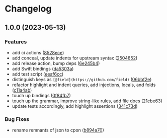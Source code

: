 # Changelog

## 1.0.0 (2023-05-13)


### Features

* add ci actions ([8528ece](https://github.com/amaanq/tree-sitter-cpon/commit/8528ececd870cbff05970d3c1ebb3dfa792afa74))
* add conceal, update indents for upstream syntax ([2504852](https://github.com/amaanq/tree-sitter-cpon/commit/250485271eb38bdddb5ca2b0adc43260e298501c))
* add release action, bump deps ([6e245b4](https://github.com/amaanq/tree-sitter-cpon/commit/6e245b455b5a005f378cfe1575df00e40965320d))
* add Swift bindings ([da5303a](https://github.com/amaanq/tree-sitter-cpon/commit/da5303ab74248de43b8c79406100d974b8eef3db))
* add test script ([eeaf6cc](https://github.com/amaanq/tree-sitter-cpon/commit/eeaf6ccdc6beef56a46d7b57a354232a0df24fa5))
* distinguish keys as `[@field](https://github.com/field)` ([06bbf2e](https://github.com/amaanq/tree-sitter-cpon/commit/06bbf2ed223b1b0c414c681a21f45b5ae2ea476c))
* refactor highlight and indent queries, add injections, locals, and folds ([c11a4ab](https://github.com/amaanq/tree-sitter-cpon/commit/c11a4ab1f941ee807331a0504fc2f61eb9dab9da))
* touch up bindings ([0f84fb7](https://github.com/amaanq/tree-sitter-cpon/commit/0f84fb732194a85045a6f903c6a8c5ddbc9b1e3f))
* touch up the grammar, improve string-like rules, add file docs ([21cbe63](https://github.com/amaanq/tree-sitter-cpon/commit/21cbe635c7cd78f429374d57ac73bbee8cec4f15))
* update tests accordingly, add highlight assertions ([341c73d](https://github.com/amaanq/tree-sitter-cpon/commit/341c73d3d52733e05e62e7023bf9c57c28ba2b04))


### Bug Fixes

* rename remnants of json to cpon ([b894a70](https://github.com/amaanq/tree-sitter-cpon/commit/b894a70f883d2cb7505b87a9d84a189fe8cd1982))
